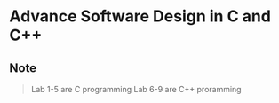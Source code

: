 # Advance Software Design in C and C++

## Note
> Lab 1-5 are C programming 
> Lab 6-9 are C++ proramming
